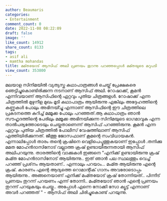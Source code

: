 ```yaml
---
author: Beaumaris
categories:
- Entertainment
comment_count: 0
date: 2022-11-08 08:22:09
draft: false
image: ''
like_count: 14912
share_count: 8133
tags:
- asif ali
- mamtha mohandas
title: മമ്തയോട് ആസിഫ് അലി പ്രണയം തുറന്നു പറഞ്ഞപ്പോൾ മമ്തയുടെ മറുപടി
view_count: 353800
---
```


മലയാള സിനിമയില്‍ വ്യത്യസ്ത കഥാപാത്രങ്ങള്‍ ചെയ്ത് പ്രേക്ഷകരെ ഞെട്ടിച്ചുകൊണ്ടിരിക്കുന്ന നടനാണ് ആസിഫ് അലി. റോഷാക്ക്, കൂമന്‍ എന്നിവയാണ് ആസിഫിന്റെ ഏറ്റവും പുതിയ ചിത്രങ്ങളള്‍. റോഷാക്ക് എന്ന ചിത്രത്തില്‍ മുഴുനീള മുഖം മൂടി കഥാപാത്രം ആയിരുന്നു എങ്കിലും അദ്ദേഹത്തിന്റെ കണ്ണുകള്‍ പോലും അഭിനയി്ച്ചു എന്നാണ് ആസിഫിന്റെ ഈ ചിത്രത്തിലെ പ്രകടനത്തെ കുറിച്ച് മമ്മൂക്ക പോലും പറഞ്ഞത്.ആ കഥാപാത്രം ഞാന്‍ സൗഹൃദത്തിന്റെ പേരിലും മമ്മൂക്ക അഭിനയിക്കുന്ന സിനിമയുടെ ഭാഗമാവുക എന്ന താല്‍പര്യത്തോടെയും ചെയ്തതാണെന്ന് ആസിഫ് പറഞ്ഞിരുന്നു. കൂമന്‍ എന്ന ഏറ്റവും പുതിയ ചിത്രത്തില്‍ പോലീസ് വേഷത്തിലാണ് ആസിഫ് എത്തിയിരിക്കുന്നത്. ജീത്തു ജോസഫാണ് കൂമന്റെ സംവിധായകന്‍. എന്നാലിപ്പോൾ താരം തന്റെ ക്രഷിനെ വെളിപെപ്ടുത്തുകയാണ് ഇപ്പോൾ .തനിക്കു മമത മോഹൻദാസിനോട് വല്ലാത്ത ക്രഷ് ഉണ്ടായിരുന്നതായി ആസിഫ് അലിപറയുന്നു. താരത്തിന്റെ വാക്കുകൾ ഇങ്ങനെ "എനിക്ക് ഉണ്ടായിരുന്നു ക്രഷ് മംമ്ത മോഹന്‍ദാസിനോട് ആയിരുന്നു.. ഇത് ഞാന്‍ പല സ്ഥലത്തും വെച്ച് പറഞ്ഞ് പ്രശ്‌നം ആയതാണ്.. എന്നാലും പറയാം… മംമ്ത ആയിരുന്നു എന്റെ ക്രഷ്. കാരണം എന്റെ ആദ്യത്തെ റൊമാന്റിക് ഗാനം അവരോടൊപ്പം ആയിരുന്നു.. അങ്ങനെയാണ് എനിക്ക് മംമ്തയോട് ക്രഷ് തോന്നിയത്.. പിന്നീട് പ്രണയം തുറന്ന് പറയണം എന്ന് തോന്നി.. മംമ്തയോട് ഞാന്‍ എന്റെ പ്രണയം തുറന്ന് പറയുകയും ചെയ്തു.. അപ്പോള്‍ എന്നെ നോക്കി സോ ക്യൂട്ട് എന്നാണ് അവര്‍ പറഞ്ഞത് " - ആസിഫ് അലി ചിരിച്ചുകൊണ്ട് പറയുന്നു.